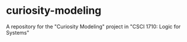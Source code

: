# curiosity-modeling
A repository for the "Curiosity Modeling" project in "CSCI 1710: Logic for Systems"

